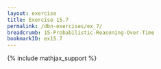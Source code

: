 ```yaml
---
layout: exercise
title: Exercise 15.7
permalink: /dbn-exercises/ex_7/
breadcrumb: 15-Probabilistic-Reasoning-Over-Time
bookmarkID: ex15.7
---
```


{% include mathjax_support %}
